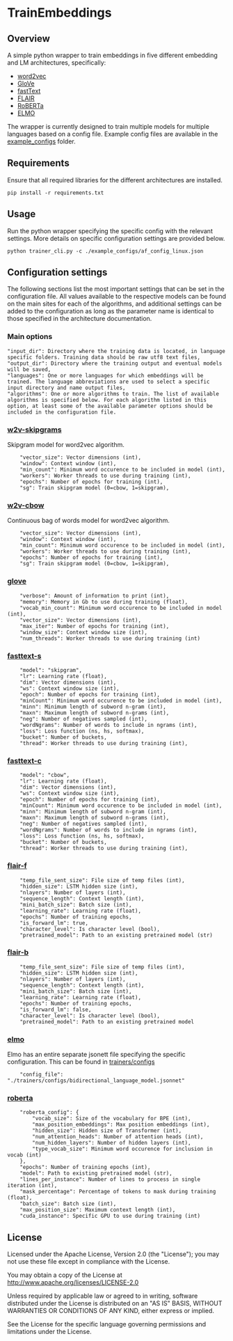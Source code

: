 # TrainEmbeddings
## Overview
 A simple python wrapper to train embeddings in five different embedding and LM architectures, specifically:
 - [word2vec](https://github.com/RaRe-Technologies/gensim)
 - [GloVe](https://github.com/stanfordnlp/GloVe)
 - [fastText](https://github.com/facebookresearch/fastText)
 - [FLAIR](https://github.com/flairNLP/flair)
 - [RoBERTa](https://github.com/huggingface/transformers)
 - [ELMO](https://github.com/allenai/bilm-tf)

The wrapper is currently designed to train multiple models for multiple languages based on a config file. Example config files are available in the [example_configs](https://github.com/reiselen/TrainEmbeddings/tree/main/example_configs) folder.

## Requirements
Ensure that all required libraries for the different architectures are installed.

`pip install -r requirements.txt`

## Usage
Run the python wrapper specifying the specific config with the relevant settings. More details on specific configuration settings are provided below.

`python trainer_cli.py -c ./example_configs/af_config_linux.json`

## Configuration settings
The following sections list the most important settings that can be set in the configuration file.
All values available to the respective models can be found on the main sites for each of the algorithms, and additional settings can be added to the configuration as long as the parameter name is identical to those specified in the architecture documentation.

### Main options
    "input_dir": Directory where the training data is located, in language specific folders. Training data should be raw utf8 text files,
    "output_dir": Directory where the training output and eventual models will be saved,
    "languages": One or more languages for which embeddings will be trained. The language abbreviations are used to select a specific input directory and name output files,
    "algorithms": One or more algorithms to train. The list of available algorithms is specified below. For each algorithm listed in this option, at least some of the available parameter options should be included in the configuration file.

### [w2v-skipgrams](https://github.com/RaRe-Technologies/gensim)
Skipgram model for word2vec algorithm.
```
    "vector_size": Vector dimensions (int),
    "window": Context window (int),
    "min_count": Minimum word occurence to be included in model (int),
    "workers": Worker threads to use during training (int),
    "epochs": Number of epochs for training (int),
    "sg": Train skipgram model (0=cbow, 1=skipgram),
```

### [w2v-cbow](https://github.com/RaRe-Technologies/gensim)
Continuous bag of words model for word2vec algorithm.
```
    "vector_size": Vector dimensions (int),
    "window": Context window (int),
    "min_count": Minimum word occurence to be included in model (int),
    "workers": Worker threads to use during training (int),
    "epochs": Number of epochs for training (int),
    "sg": Train skipgram model (0=cbow, 1=skipgram),
```
### [glove](https://github.com/stanfordnlp/GloVe)
```
    "verbose": Amount of information to print (int),
    "memory": Memory in Gb to use during training (float),
    "vocab_min_count": Minimum word occurence to be included in model (int),
    "vector_size": Vector dimensions (int),
    "max_iter": Number of epochs for training (int),
    "window_size": Context window size (int),
    "num_threads": Worker threads to use during training (int)
```
### [fasttext-s](https://fasttext.cc/docs/en/options.html)
```
    "model": "skipgram",
    "lr": Learning rate (float),
    "dim": Vector dimensions (int),
    "ws": Context window size (int),
    "epoch": Number of epochs for training (int),
    "minCount": Minimum word occurence to be included in model (int),
    "minn": Minimum length of subword n-gram (int),
    "maxn": Maximum length of subword n-grams (int),
    "neg": Number of negatives sampled (int),
    "wordNgrams": Number of words to include in ngrams (int),
    "loss": Loss function (ns, hs, softmax),
    "bucket": Number of buckets,
    "thread": Worker threads to use during training (int),
```
### [fasttext-c](https://fasttext.cc/docs/en/options.html)
```
    "model": "cbow",
    "lr": Learning rate (float),
    "dim": Vector dimensions (int),
    "ws": Context window size (int),
    "epoch": Number of epochs for training (int),
    "minCount": Minimum word occurence to be included in model (int),
    "minn": Minimum length of subword n-gram (int),
    "maxn": Maximum length of subword n-grams (int),
    "neg": Number of negatives sampled (int),
    "wordNgrams": Number of words to include in ngrams (int),
    "loss": Loss function (ns, hs, softmax),
    "bucket": Number of buckets,
    "thread": Worker threads to use during training (int),
```
### [flair-f](https://github.com/flairNLP/flair/blob/master/resources/docs/TUTORIAL_9_TRAINING_LM_EMBEDDINGS.md)
```
    "temp_file_sent_size": File size of temp files (int),
    "hidden_size": LSTM hidden size (int),
    "nlayers": Number of layers (int),
    "sequence_length": Context length (int),
    "mini_batch_size": Batch size (int),
    "learning_rate": Learning rate (float),
    "epochs": Number of training epochs,
    "is_forward_lm": true,
    "character_level": Is character level (bool),
    "pretrained_model": Path to an existing pretrained model (str)
```
### [flair-b](https://github.com/flairNLP/flair/blob/master/resources/docs/TUTORIAL_9_TRAINING_LM_EMBEDDINGS.md)
```
    "temp_file_sent_size": File size of temp files (int),
    "hidden_size": LSTM hidden size (int),
    "nlayers": Number of layers (int),
    "sequence_length": Context length (int),
    "mini_batch_size": Batch size (int),
    "learning_rate": Learning rate (float),
    "epochs": Number of training epochs,
    "is_forward_lm": false,
    "character_level": Is character level (bool),
    "pretrained_model": Path to an existing pretrained model
```
### [elmo](https://github.com/allenai/bilm-tf)
Elmo has an entire separate jsonett file specifying the specific configuration. This can be found in [trainers/configs](https://github.com/reiselen/TrainEmbeddings/tree/main/trainers/configs)
```
    "config_file": "./trainers/configs/bidirectional_language_model.jsonnet"
```
### [roberta](https://github.com/huggingface/transformers)
```
    "roberta_config": {
        "vocab_size": Size of the vocabulary for BPE (int),
        "max_position_embeddings": Max position embeddings (int),
        "hidden_size": Hidden size of Transformer (int),
        "num_attention_heads": Number of attention heads (int),
        "num_hidden_layers": Number of hidden layers (int),
        "type_vocab_size": Minimum word occurence for inclusion in vocab (int)
    },
    "epochs": Number of training epochs (int),
    "model": Path to existing pretrained model (str),
    "lines_per_instance": Number of lines to process in single iteration (int),
    "mask_percentage": Percentage of tokens to mask during training (float),
    "batch_size": Batch size (int),
    "max_position_size": Maximum context length (int),
	"cuda_instance": Specific GPU to use during training (int)
```
## License
Licensed under the Apache License, Version 2.0 (the "License"); you may not use these file except in compliance with the License.

You may obtain a copy of the License at
    http://www.apache.org/licenses/LICENSE-2.0

Unless required by applicable law or agreed to in writing, software
distributed under the License is distributed on an "AS IS" BASIS,
WITHOUT WARRANTIES OR CONDITIONS OF ANY KIND, either express or implied.

See the License for the specific language governing permissions and
limitations under the License.
